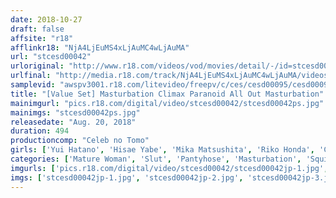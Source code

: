 ```yaml
---
date: 2018-10-27
draft: false
affsite: "r18"
afflinkr18: "NjA4LjEuMS4xLjAuMC4wLjAuMA"
url: "stcesd00042"
urloriginal: "http://www.r18.com/videos/vod/movies/detail/-/id=stcesd00042"
urlfinal: "http://media.r18.com/track/NjA4LjEuMS4xLjAuMC4wLjAuMA/videos/vod/movies/detail/-/id=stcesd00042"
samplevid: "awspv3001.r18.com/litevideo/freepv/c/ces/cesd00095/cesd00095_dmb_w.mp4"
title: "[Value Set] Masturbation Climax Paranoid All Out Masturbation"
mainimgurl: "pics.r18.com/digital/video/stcesd00042/stcesd00042ps.jpg"
mainimgs: "stcesd00042ps.jpg"
releasedate: "Aug. 20, 2018"
duration: 494
productioncomp: "Celeb no Tomo"
girls: ['Yui Hatano', 'Hisae Yabe', 'Mika Matsushita', 'Riko Honda', 'Cocoa Aisu', 'Maya Kawamura', 'Ichigo Aoi', 'An Koshi', 'Yuka Tachibana', 'Suzu Ichinose']
categories: ['Mature Woman', 'Slut', 'Pantyhose', 'Masturbation', 'Squirting', 'Hi-Def', 'Set Items']
imgurls: ['pics.r18.com/digital/video/stcesd00042/stcesd00042jp-1.jpg', 'pics.r18.com/digital/video/stcesd00042/stcesd00042jp-2.jpg', 'pics.r18.com/digital/video/stcesd00042/stcesd00042jp-3.jpg', 'pics.r18.com/digital/video/stcesd00042/stcesd00042jp-4.jpg', 'pics.r18.com/digital/video/stcesd00042/stcesd00042jp-5.jpg', 'pics.r18.com/digital/video/stcesd00042/stcesd00042jp-6.jpg', 'pics.r18.com/digital/video/stcesd00042/stcesd00042jp-7.jpg', 'pics.r18.com/digital/video/stcesd00042/stcesd00042jp-8.jpg', 'pics.r18.com/digital/video/stcesd00042/stcesd00042jp-9.jpg', 'pics.r18.com/digital/video/stcesd00042/stcesd00042jp-10.jpg', 'pics.r18.com/digital/video/stcesd00042/stcesd00042jp-11.jpg', 'pics.r18.com/digital/video/stcesd00042/stcesd00042jp-12.jpg', 'pics.r18.com/digital/video/stcesd00042/stcesd00042jp-13.jpg', 'pics.r18.com/digital/video/stcesd00042/stcesd00042jp-14.jpg', 'pics.r18.com/digital/video/stcesd00042/stcesd00042jp-15.jpg', 'pics.r18.com/digital/video/stcesd00042/stcesd00042jp-16.jpg', 'pics.r18.com/digital/video/stcesd00042/stcesd00042jp-17.jpg', 'pics.r18.com/digital/video/stcesd00042/stcesd00042jp-18.jpg', 'pics.r18.com/digital/video/stcesd00042/stcesd00042jp-19.jpg', 'pics.r18.com/digital/video/stcesd00042/stcesd00042jp-20.jpg']
imgs: ['stcesd00042jp-1.jpg', 'stcesd00042jp-2.jpg', 'stcesd00042jp-3.jpg', 'stcesd00042jp-4.jpg', 'stcesd00042jp-5.jpg', 'stcesd00042jp-6.jpg', 'stcesd00042jp-7.jpg', 'stcesd00042jp-8.jpg', 'stcesd00042jp-9.jpg', 'stcesd00042jp-10.jpg', 'stcesd00042jp-11.jpg', 'stcesd00042jp-12.jpg', 'stcesd00042jp-13.jpg', 'stcesd00042jp-14.jpg', 'stcesd00042jp-15.jpg', 'stcesd00042jp-16.jpg', 'stcesd00042jp-17.jpg', 'stcesd00042jp-18.jpg', 'stcesd00042jp-19.jpg', 'stcesd00042jp-20.jpg']
---
```

